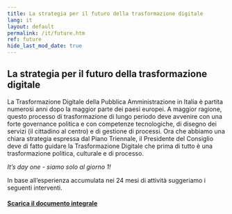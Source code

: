 ```yaml
---
title: La strategia per il futuro della trasformazione digitale
lang: it
layout: default
permalink: /it/future.htm
ref: future
hide_last_mod_date: true
---
```


## La strategia per il futuro della trasformazione digitale

La Trasformazione Digitale della Pubblica Amministrazione in Italia è partita numerosi anni dopo la maggior parte dei paesi europei. A maggior ragione, questo processo di trasformazione di lungo periodo deve avvenire con una forte governance politica e con competenze tecnologiche, di disegno dei servizi (il cittadino al centro) e di gestione di processi. Ora che abbiamo una chiara strategia espressa dal Piano Triennale, il Presidente del Consiglio deve di fatto guidare la Trasformazione Digitale che prima di tutto è una trasformazione politica, culturale e di processo.

*It’s day one - siamo solo al giorno 1!*

In base all’esperienza accumulata nei 24 mesi di attività suggeriamo i seguenti interventi.


<script async class="speakerdeck-embed" data-id="b13f2d4775ae494c89373705a93cb7db" data-ratio="1.41436464088398" src="//speakerdeck.com/assets/embed.js"></script>

#### [Scarica il documento integrale](/assets/pdf/Relazione_TeamTrasformazioneDigitale_ITA_30set_raccomandazioni.pdf)



